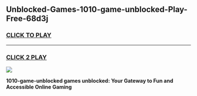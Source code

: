 
## Unblocked-Games-1010-game-unblocked-Play-Free-68d3j
<h3>
<a href="https://premium76.site?title=1010-game-unblocked&ref=18A1">CLICK TO PLAY</a></h3>
<hr>

<h3>
<a href="https://premium76.site?title=1010-game-unblocked&ref=18A1">CLICK 2 PLAY</a>
  
</h3>

<a href="https://premium76.site?title=1010-game-unblocked&ref=18A1"><img src="https://clearcache.store/games.png"></a>


**1010-game-unblocked games unblocked: Your Gateway to Fun and Accessible Online Gaming**
